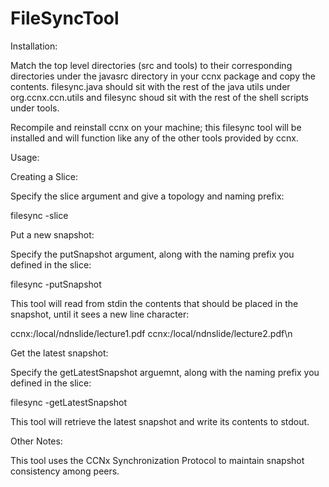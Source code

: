 FileSyncTool
============

Installation:

Match the top level directories (src and tools) to their corresponding directories under the javasrc directory in your ccnx package and copy the contents.  filesync.java should sit with the rest of the java utils under org.ccnx.ccn.utils and filesync shoud sit with the rest of the shell scripts under tools.  

Recompile and reinstall ccnx on your machine; this filesync tool will be installed and will function like any of the other tools provided by ccnx.

Usage:

Creating a Slice:

Specify the slice argument and give a topology and naming prefix:

filesync -slice <topo> <prefix>

Put a new snapshot:

Specify the putSnapshot argument, along with the naming prefix you defined in the slice:

filesync -putSnapshot <prefix>

This tool will read from stdin the contents that should be placed in the snapshot, until it sees a new line character:

ccnx:/local/ndnslide/lecture1.pdf ccnx:/local/ndnslide/lecture2.pdf\n

Get the latest snapshot:

Specify the getLatestSnapshot arguemnt, along with the naming prefix you defined in the slice:

filesync -getLatestSnapshot <prefix>

This tool will retrieve the latest snapshot and write its contents to stdout.

Other Notes:

This tool uses the CCNx Synchronization Protocol to maintain snapshot consistency among peers.


